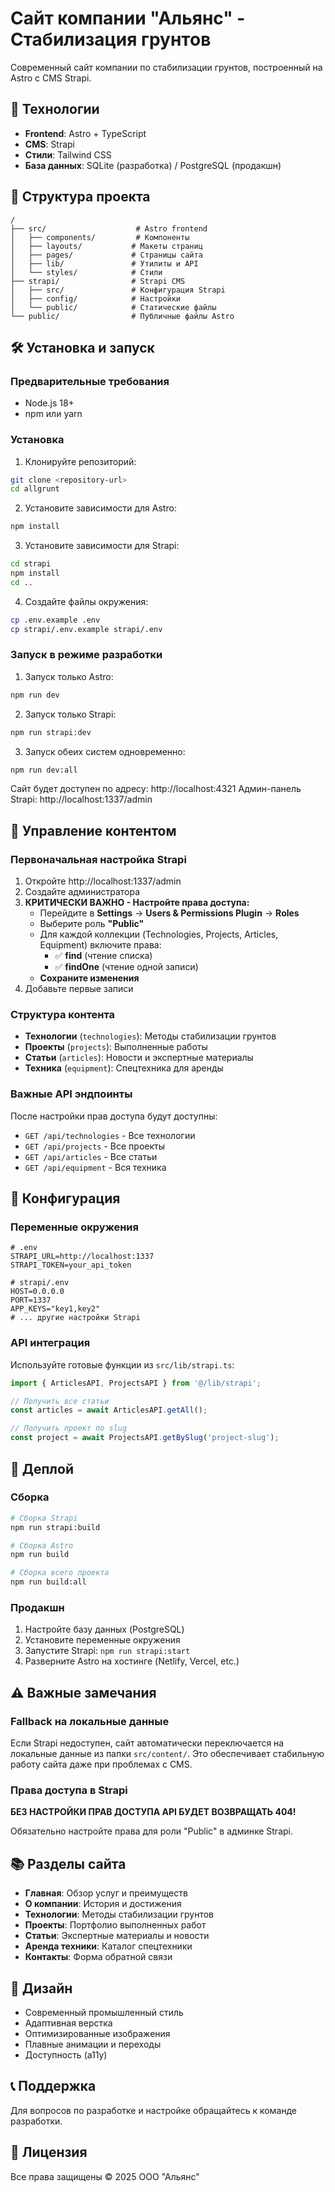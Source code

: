 # Сайт компании "Альянс" - Стабилизация грунтов

Современный сайт компании по стабилизации грунтов, построенный на Astro с CMS Strapi.

## 🚀 Технологии

- **Frontend**: Astro + TypeScript
- **CMS**: Strapi
- **Стили**: Tailwind CSS
- **База данных**: SQLite (разработка) / PostgreSQL (продакшн)

## 📁 Структура проекта

```
/
├── src/                    # Astro frontend
│   ├── components/         # Компоненты
│   ├── layouts/           # Макеты страниц
│   ├── pages/             # Страницы сайта
│   ├── lib/               # Утилиты и API
│   └── styles/            # Стили
├── strapi/                # Strapi CMS
│   ├── src/               # Конфигурация Strapi
│   ├── config/            # Настройки
│   └── public/            # Статические файлы
└── public/                # Публичные файлы Astro
```

## 🛠 Установка и запуск

### Предварительные требования

- Node.js 18+
- npm или yarn

### Установка

1. Клонируйте репозиторий:
```bash
git clone <repository-url>
cd allgrunt
```

2. Установите зависимости для Astro:
```bash
npm install
```

3. Установите зависимости для Strapi:
```bash
cd strapi
npm install
cd ..
```

4. Создайте файлы окружения:
```bash
cp .env.example .env
cp strapi/.env.example strapi/.env
```

### Запуск в режиме разработки

1. Запуск только Astro:
```bash
npm run dev
```

2. Запуск только Strapi:
```bash
npm run strapi:dev
```

3. Запуск обеих систем одновременно:
```bash
npm run dev:all
```

Сайт будет доступен по адресу: http://localhost:4321
Админ-панель Strapi: http://localhost:1337/admin

## 📝 Управление контентом

### Первоначальная настройка Strapi

1. Откройте http://localhost:1337/admin
2. Создайте администратора
3. **КРИТИЧЕСКИ ВАЖНО - Настройте права доступа:**
   - Перейдите в **Settings** → **Users & Permissions Plugin** → **Roles**
   - Выберите роль **"Public"**
   - Для каждой коллекции (Technologies, Projects, Articles, Equipment) включите права:
     - ✅ **find** (чтение списка)
     - ✅ **findOne** (чтение одной записи)
   - **Сохраните изменения**
4. Добавьте первые записи

### Структура контента

- **Технологии** (`technologies`): Методы стабилизации грунтов
- **Проекты** (`projects`): Выполненные работы
- **Статьи** (`articles`): Новости и экспертные материалы
- **Техника** (`equipment`): Спецтехника для аренды

### Важные API эндпоинты

После настройки прав доступа будут доступны:
- `GET /api/technologies` - Все технологии
- `GET /api/projects` - Все проекты
- `GET /api/articles` - Все статьи
- `GET /api/equipment` - Вся техника

## 🔧 Конфигурация

### Переменные окружения

```env
# .env
STRAPI_URL=http://localhost:1337
STRAPI_TOKEN=your_api_token

# strapi/.env
HOST=0.0.0.0
PORT=1337
APP_KEYS="key1,key2"
# ... другие настройки Strapi
```

### API интеграция

Используйте готовые функции из `src/lib/strapi.ts`:

```typescript
import { ArticlesAPI, ProjectsAPI } from '@/lib/strapi';

// Получить все статьи
const articles = await ArticlesAPI.getAll();

// Получить проект по slug
const project = await ProjectsAPI.getBySlug('project-slug');
```

## 🚀 Деплой

### Сборка

```bash
# Сборка Strapi
npm run strapi:build

# Сборка Astro
npm run build

# Сборка всего проекта
npm run build:all
```

### Продакшн

1. Настройте базу данных (PostgreSQL)
2. Установите переменные окружения
3. Запустите Strapi: `npm run strapi:start`
4. Разверните Astro на хостинге (Netlify, Vercel, etc.)

## ⚠️ Важные замечания

### Fallback на локальные данные

Если Strapi недоступен, сайт автоматически переключается на локальные данные из папки `src/content/`. Это обеспечивает стабильную работу сайта даже при проблемах с CMS.

### Права доступа в Strapi

**БЕЗ НАСТРОЙКИ ПРАВ ДОСТУПА API БУДЕТ ВОЗВРАЩАТЬ 404!**

Обязательно настройте права для роли "Public" в админке Strapi.

## 📚 Разделы сайта

- **Главная**: Обзор услуг и преимуществ
- **О компании**: История и достижения
- **Технологии**: Методы стабилизации грунтов
- **Проекты**: Портфолио выполненных работ
- **Статьи**: Экспертные материалы и новости
- **Аренда техники**: Каталог спецтехники
- **Контакты**: Форма обратной связи

## 🎨 Дизайн

- Современный промышленный стиль
- Адаптивная верстка
- Оптимизированные изображения
- Плавные анимации и переходы
- Доступность (a11y)

## 📞 Поддержка

Для вопросов по разработке и настройке обращайтесь к команде разработки.

## 📄 Лицензия

Все права защищены © 2025 ООО "Альянс"
